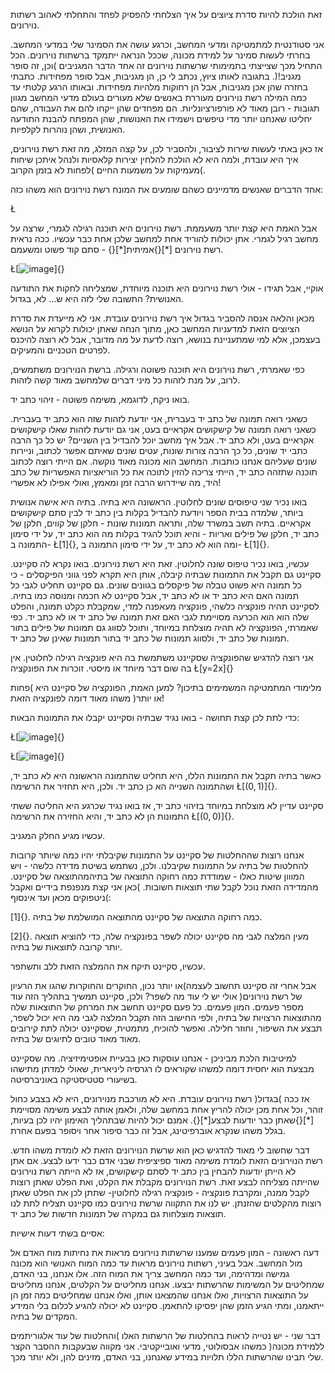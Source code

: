 זאת הולכת להיות סדרת ציוצים על איך הצלחתי להפסיק לפחד והתחלתי לאהוב
רשתות נוירונים.

אני סטודנטית למתמטיקה ומדעי המחשב, וכרגע עושה את הסמינר שלי במדעי המחשב.
בחרתי לעשות סמינר על למידת מכונה, שככל הנראה ייתמקד ברשתות נוירונים. הכל
התחיל מכך שצייצתי בתמימותי שרשתות נוירונים זה אחד הדבר המגניבים )וכן, זה
סופר מגניב!(. בתגובה לאותו ציוץ, נכתב לי כן, הן מגניבות, אבל סופר
מפחידות. כתבתי בחזרה שהן אכן מגניבות, אבל הן רחוקות מלהיות מפחידות.
ובאותו הרגע קלטתי עד כמה המילה רשת נוירונים מעוררת באנשים שלא מעורים
בעולם מדעי המחשב מגוון תגובות - רובן מאוד לא פורפורציונליות. הם מפחדים
שהן ייקחו להם את העבודה, שהם יחליטו שאנחנו יותר מדי טיפשים וישמידו את
האנושות, שהן המפתח להבנת התודעה האנושית, ושהן נוהרות לקלפיות.

אז כאן באתי לעשות שירות לציבור, ולהסביר לכן, על קצה המזלג, מה זאת רשת
נוירונים, איך היא עובדת, ולמה היא לא הולכת להלחין יצירות קלאסיות ולנהל
איתכן שיחות מעמיקות על משמעות החיים )לפחות לא בזמן הקרוב(.

אחד הדברים שאנשים מדמיינים כשהם שומעים את המונח רשת נוירונים הוא משהו
כזה:

Ł

אבל האמת היא קצת יותר משעממת. רשת נוירונים היא תוכנה רגילה לגמרי, שרצה
על מחשב רגיל לגמרי. אתן יכולות להוריד אחת למחשב שלכן אחת כבר עכשיו. ככה
נראית רשת נוירונים [\*]{}אמיתית[\*]{} - סתם קוד פשוט ומשעמם.

Ł[![image](Downloads/0)]{}

אוקיי, אבל תגידו - אולי רשת נוירונים היא תוכנה מיוחדת, שמצליחה לחקות את
התודעה האנושית? התשובה שלי לזה היא ש... לא, בגדול.

מכאן והלאה אנסה להסביר בגדול איך רשת נוירונים עובדת. אני לא מייעדת את
סדרת הציוצים הזאת למדעניות המחשב כאן, מתוך הנחה שאתן יכולות לקרוא על
הנושא בעצמכן, אלא למי שמתעניינת בנושא, רוצה לדעת על מה מדובר, אבל לא
רוצה להיכנס לפרטים הטכניים והמעיקים.

כפי שאמרתי, רשת נוירונים היא תוכנה פשוטה ורגילה. ברשת הנוירונים משתמשים,
לרוב, על מנת לזהות כל מיני דברים שלמחשב מאוד קשה לזהות.

בואו ניקח, לדוגמא, משימה פשוטה - זיהוי כתב יד.

כשאני רואה תמונה של כתב יד בעברית, אני יודעת לזהות שזה הוא כתב יד
בעברית. כשאני רואה תמונה של קישקושים אקראיים בעט, אני גם יודעת לזהות
שאלו קישקושים אקראיים בעט, ולא כתב יד. אבל איך מחשב יוכל להבדיל בין
השניים? יש כל כך הרבה כתבי יד שונים, כל כך הרבה צורות שונות, עטים שונים
שאיתם אפשר לכתוב, וניירות שונים שעליהם אנחנו כותבות. המחשב הוא מכונה
מאוד נוקשה. אם הייתי רוצה לכתוב תוכנה שתזהה כתב יד, הייתי צריכה להזין
לתוכה את כל הוריאציות האפשריות של כתב היד, מה שיידרוש הרבה זמן ומאמץ,
ואולי אפילו לא אפשרי!

בואו נכיר שני טיפוסים שונים לחלוטין. הראשונה היא בתיה. בתיה היא אישה
אנושית ביותר, שלמדה בבית הספר ויודעת להבדיל בקלות בין כתב יד לבין סתם
קישקושים אקראיים. בתיה תשב במשרד שלה, ותראה תמונות שונות - חלקן של
קווים, חלקן של כתב יד, חלקן של פילים ואריות - והיא תוכל להגיד בקלות מה
הוא כתב יד, על ידי סימון התמונה ב- Ł[$1$]{}, ומה הוא לא כתב יד, על ידי
סימון התמונה ב- Ł[$1$]{}.

עכשיו, בואו נכיר טיפוס שונה לחלוטין. זאת היא רשת נוירונים. בואו נקרא לה
סקיינט. סקיינט גם תקבל את התמונות שבתיה קיבלה, אותן היא תקרא לפני גווני
הפיקסלים - כי כל תמונה היא פשוט טבלה של פיקסלים בגוונים שונים. גם סקיינט
תחליט לגבי כל תמונה האם היא כתב יד או לא כתב יד, אבל סקיינט לא חכמה
ומנוסה כמו בתיה. לסקיינט תהיה פונקציה כלשהי, פונקציה מעאפנה למדי, שמקבלת
כקלט תמונה, והפלט שלה הוא הוא הכרעה מסויימת לגבי האם זאת תמונה של כתב יד
או לא כתב יד. כפי שאמרתי, הפונקציה לא תהיה מוצלחת במיוחד, ותוכל לסווג גם
תמונות של פילים בתור תמונות של כתב יד, ולסווג תמונות של כתב יד בתור
תמונות שאינן של כתב יד.

אני רוצה להדגיש שהפונקציה שסקיינט משתמשת בה היא פונקציה רגילה לחלוטין.
אין בה שום דבר מיוחד או מיסטי. זוכרות את הפונקציה Ł[y=2x]{}

מלימודי המתמטיקה המשמימים בתיכון? למען האמת, הפונקציה של סקיינט היא
)פחות או יותר( משהו מאוד דומה לפונקציה הזאת!

כדי לתת לכן קצת תחושה - בואו נגיד שבתיה וסקיינט יקבלו את התמונות הבאות:

Ł[![image](Downloads/Green_Line__2009)]{}

Ł[![image](Downloads/hwlpshaughnessy)]{}

כאשר בתיה תקבל את התמונות הללו, היא תחליט שהתמונה הראשונה היא לא כתב יד,
ושהתמונה השנייה הא כן כתב יד. ולכן, היא תחזיר את הרשימה Ł[$(0,1)$]{}.

סקיינט עדיין לא מוצלחת במיוחד בזיהוי כתב יד, אז בואו נגיד שכרגע היא
החליטה ששתי התמונות הן לא כתב יד, והיא החזירה את הרשימה Ł[$(0,0)$]{}.

עכשיו מגיע החלק המגניב.

אנחנו רוצות שההחלטות של סקיינט על התמונות שקיבלתי יהיו כמה שיותר קרובות
להחלטות של בתיה על התמונות שקיבלנו. ולכן, נשתמש בשיטת מדידה כלשהי - ויש
המווון שיטות כאלו - שמודדת כמה רחוקה התוצאה של בתיהמהתוצאה של סקיינט.
מהמדידה הזאת נוכל לקבל שתי תוצאות חשובות. )כאן אני קצת מנפנפת בידיים
ואקבל ניטפוקים מכאן ועד אינסוף(:

[1]{}. כמה רחוקה התוצאה של סקיינט מהתוצאה המושלמת של בתיה.

[2]{}. מעין המלצה לגבי מה סקיינט יכולה לשפר בפונקציה שלה, כדי להוציא
תוצאה יותר קרובה לתוצאות של בתיה.

עכשיו, סקיינט תיקח את ההמלצה הזאת ללב ותשתפר.

אבל אחרי זה סקיינט תחשוב לעצמה)או יותר נכון, החוקרים והחוקרות שהגו את
הרעיון של רשת נוירונים( אולי יש לי עוד מה לשפר? ולכן, סקיינט תמשיך
בתהליך הזה עוד מספר פעמים. המון פעמים. כל פעם סקיינט תחשב את המרחק של
התוצאות שלה מהתוצאות הרצויות של בתיה, ולפי החישוב הזה תקבל המלצה לגבי מה
היא יכול לשפר, תבצע את השיפור, וחוזר חלילה. ואפשר להוכיח, מתמטית,
שסקיינט יכולה לתת קירובים מאוד מאוד טובים לתיוגים של בתיה.

למיטיבות הלכת מביניכן - אנחנו עוסקות כאן בבעיית אופטימיזיציה. מה שסקיינט
מבצעת הוא יחסית דומה למשהו שקוראים לו רגרסיה ליניארית, שאולי למדתן
מתישהו בשיעורי סטטיסטיקה באוניברסיטה.

אז ככה )בגדול( רשת נוירונים עובדת. היא לא מורכבת מנוירונים, היא לא בצבע
כחול זוהר, וכל אחת מכן יכולה להריץ אחת במחשב שלה, ולאמן אותה לבצע משימה
מסויימת [\*]{}שאתן כבר יודעות לבצע[\*]{}. אמנם יכול להיות שבתהליך האימון
יהיו לכן בעיות, בגלל משהו שנקרא אוברפיטינג, אבל זה כבר סיפור אחר ויסופר
בפעם אחרת.

דבר שחשוב לי מאוד להדגיש כאן הוא שרשת הנוירונים הזאת לא לומדת משהו חדש.
רשת הנוירונים הזאת לומדת משימה מאוד ספיציפית שבני אדם כבר ידעו לבצע. אם
אתן לא הייתן יודעות להבחין בין כתב יד לסתם קישקושים, אז לא הייתה רשת
נוירונים שהייתה מצליחה לבצע זאת. רשת הנוירונים מקבלת את הקלט, ואת הפלט
שאתן רוצות לקבל ממנה, ומקרבת פונקציה - פונקציה רגילה לחלוטין- שתתן לכן
את הפלט שאתן רוצות מהקלטים שהזנתן. יש לנו את התקווה שרשת נוירונים כמו
סקיינט תצליח לתת לנו תוצאות מוצלחות גם במקרה של תמונות חדשות של כתב יד.

אסיים בשתי דעות אישיות:

דעה ראשונה - המון פעמים שמענו שרשתות נוירונים מראות את נחיתות מוח האדם
אל מול המחשב. אבל בעיני, רשתות נוירונים מראות עד כמה המוח האנושי הוא
מכונה גמישה ומדהימה, ועד כמה המחשב צריך את המוח הזה. אלו אנחנו, בני
האדם, שמחליטים על המשימות שהרשתות יבצעו. אנחנו מחליטים על הקלטים, אנחנו
מחליטים על התוצאות הרצויות, ואלו אנחנו שהמצאנו אותן, ואלו אנחנו שמחליטים
כמה זמן הן ייתאמנו, ומתי הגיע הזמן שהן יפסיקו להתאמן. סקיינט לא יכולה
להגיע לכלום בלי המידע המקדים של בתיה.

דבר שני - יש נטייה לראות בהחלטות של הרשתות האלו )והחלטות של עוד
אלגוריתמים ללמידת מכונה( כמשהו אבסולוטי, מדעי ואובייקטיבי. אני מקווה
שבעקבות ההסבר הקצר שלי תבינו שהרשתות הללו תלויות במידע שאנחנו, בני האדם,
מזינים להן, ולא יותר מכך.
